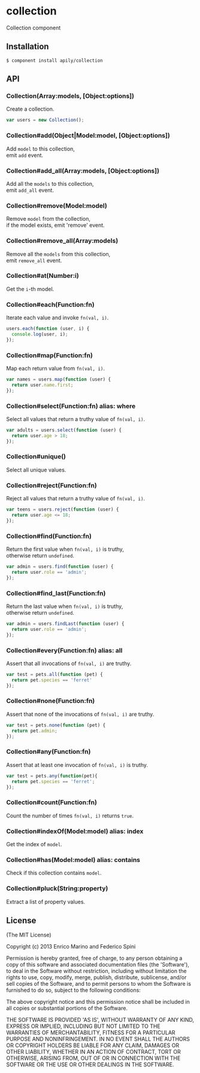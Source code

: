 # collection

Collection component

## Installation

    $ component install apily/collection

## API

### Collection(Array:models, [Object:options])

Create a collection.

```js
var users = new Collection();
```

### Collection#add(Object|Model:model, [Object:options])

Add `model` to this collection,  
emit `add` event.

### Collection#add_all(Array:models, [Object:options])

Add all the `models` to this collection,  
emit `add_all` event.

### Collection#remove(Model:model)

Remove `model` from the collection,  
if the model exists, emit 'remove' event.

### Collection#remove_all(Array:models)

Remove all the `models` from this collection,  
emit `remove_all` event.

### Collection#at(Number:i)

Get the `i`-th model.

### Collection#each(Function:fn)

Iterate each value and invoke `fn(val, i)`.

```js
users.each(function (user, i) {
  console.log(user, i);
});
```

### Collection#map(Function:fn)

Map each return value from `fn(val, i)`.

```js
var names = users.map(function (user) {
  return user.name.first;
});
```

### Collection#select(Function:fn) alias: where

Select all values that return a truthy value of `fn(val, i)`.

```js
var adults = users.select(function (user) {
  return user.age > 18;
});
```

### Collection#unique()

Select all unique values.

### Collection#reject(Function:fn)

Reject all values that return a truthy value of `fn(val, i)`.

```js
var teens = users.reject(function (user) {
  return user.age <= 18;
});
```

### Collection#find(Function:fn)

Return the first value when `fn(val, i)` is truthy,  
otherwise return `undefined`.

```js
var admin = users.find(function (user) {
  return user.role == 'admin';
});
```

### Collection#find_last(Function:fn)

Return the last value when `fn(val, i)` is truthy,  
otherwise return `undefined`.

```js
var admin = users.findLast(function (user) {
  return user.role == 'admin';
});
```

### Collection#every(Function:fn) alias: all

Assert that all invocations of `fn(val, i)` are truthy.

```js
var test = pets.all(function (pet) {
  return pet.species == 'ferret'
});
```

### Collection#none(Function:fn)

Assert that none of the invocations of `fn(val, i)` are truthy.

```js
var test = pets.none(function (pet) { 
  return pet.admin;
});
```

### Collection#any(Function:fn)

Assert that at least one invocation of `fn(val, i)` is truthy.

```js
var test = pets.any(function(pet){
  return pet.species == 'ferret';
});
```

### Collection#count(Function:fn)

Count the number of times `fn(val, i)` returns `true`.

### Collection#indexOf(Model:model) alias: index

Get the index of `model`.

### Collection#has(Model:model) alias: contains

Check if this collection contains `model`.

### Collection#pluck(String:property)

Extract a list of property values.


## License

(The MIT License)

Copyright (c) 2013 Enrico Marino and Federico Spini

Permission is hereby granted, free of charge, to any person obtaining
a copy of this software and associated documentation files (the
'Software'), to deal in the Software without restriction, including
without limitation the rights to use, copy, modify, merge, publish,
distribute, sublicense, and/or sell copies of the Software, and to
permit persons to whom the Software is furnished to do so, subject to
the following conditions:

The above copyright notice and this permission notice shall be
included in all copies or substantial portions of the Software.

THE SOFTWARE IS PROVIDED 'AS IS', WITHOUT WARRANTY OF ANY KIND,
EXPRESS OR IMPLIED, INCLUDING BUT NOT LIMITED TO THE WARRANTIES OF
MERCHANTABILITY, FITNESS FOR A PARTICULAR PURPOSE AND NONINFRINGEMENT.
IN NO EVENT SHALL THE AUTHORS OR COPYRIGHT HOLDERS BE LIABLE FOR ANY
CLAIM, DAMAGES OR OTHER LIABILITY, WHETHER IN AN ACTION OF CONTRACT,
TORT OR OTHERWISE, ARISING FROM, OUT OF OR IN CONNECTION WITH THE
SOFTWARE OR THE USE OR OTHER DEALINGS IN THE SOFTWARE.
